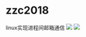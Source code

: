 # zzc2018
linux实现进程间邮箱通信
![](https://img3.doubanio.com/view/photo/l/public/p2532891982.webp)
![](https://img3.doubanio.com/view/photo/l/public/p2532891983.webp)
